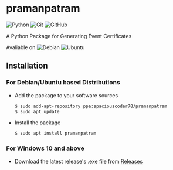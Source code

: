 # pramanpatram
![Python](https://img.shields.io/badge/python-3670A0?style=for-the-badge&logo=python&logoColor=ffdd54)
![Git](https://img.shields.io/badge/git-%23F05033.svg?style=for-the-badge&logo=git&logoColor=white)
![GitHub](https://img.shields.io/badge/github-%23121011.svg?style=for-the-badge&logo=github&logoColor=white)

A Python Package for Generating Event Certificates

Avaliable on ![Debian](https://img.shields.io/badge/Debian-D70A53?style=for-the-badge&logo=debian&logoColor=white) ![Ubuntu](https://img.shields.io/badge/Ubuntu-E95420?style=for-the-badge&logo=ubuntu&logoColor=white)

## Installation

### For Debian/Ubuntu based Distributions

- Add the package to your software sources
  ```sh
  $ sudo add-apt-repository ppa:spaciouscoder78/pramanpatram
  $ sudo apt update
  ```
- Install the package
  ```sh
  $ sudo apt install pramanpatram
  ```
### For Windows 10 and above

- Download the latest release's .exe file from <a href="https://github.com/SpaciousCoder78/pramanpatram/releases">Releases</a>
